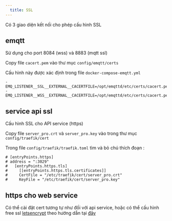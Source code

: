 ```yaml
---
  title: SSL
---
```


Có 3 giao diện kết nối cho phép cấu hình SSL

## emqtt

Sừ dụng cho port 8084 (wss) và 8883 (mqtt ssl)

Copy file `cacert.pem` vào thư mục `config/emqtt/certs`

Cấu hình này được xác định trong file `docker-compose-emqtt.yml`

```
- EMQ_LISTENER__SSL__EXTERNAL__CACERTFILE=/opt/emqttd/etc/certs/cacert.pem
- EMQ_LISTENER__WSS__EXTERNAL__CACERTFILE=/opt/emqttd/etc/certs/cacert.pem
```

## service api ssl

Cấu hình SSL cho API service (https)

Copy file `server_pro.crt` và `server_pro.key` vào trong thư mục `config/traefik/cert`

Trong file `config/traefik/traefik.toml` tìm và bỏ chú thích đoạn :
```
# [entryPoints.https]
# address = ":3029"
#   [entryPoints.https.tls]
#     [[entryPoints.https.tls.certificates]]
#     CertFile = "/etc/traefik/cert/server_pro.crt"
#     KeyFile = "/etc/traefik/cert/server_pro.key"
```

## https cho web service

Có thể cài đặt cert tương tự như đối với api service, hoặc có thể cấu hình free ssl [letsencrypt](https://letsencrypt.org/) theo hướng dẫn tại [đây](https://doc.traefik.io/traefik/v1.7/configuration/acme/)
